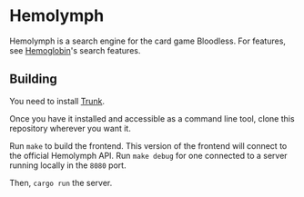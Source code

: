 # Hemolymph
Hemolymph is a search engine for the card game Bloodless. For features, see [Hemoglobin](https://github.com/Lilith-In-Starlight/hemoglobin)'s search features.

## Building
You need to install [Trunk](https://trunkrs.dev/).

Once you have it installed and accessible as a command line tool, clone this repository wherever you want it.

Run `make` to build the frontend. This version of the frontend will connect to the official Hemolymph API. Run `make debug` for one connected to a server running locally in the `8080` port.

Then, `cargo run` the server.
